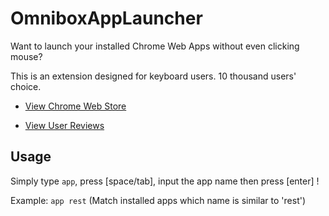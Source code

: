 OmniboxAppLauncher
==================

Want to launch your installed Chrome Web Apps without even clicking mouse?

This is an extension designed for keyboard users. 10 thousand users' choice.

- [View Chrome Web Store](https://chrome.google.com/webstore/detail/omnibox-app-launcher/mnieoidhfojjegnlioncpneloopflfde)

- [View User Reviews](https://chrome.google.com/webstore/detail/omnibox-app-launcher/mnieoidhfojjegnlioncpneloopflfde/reviews?hl=en)

## Usage

Simply type `app`, press [space/tab], input the app name then press [enter] !

Example: `app rest` (Match installed apps which name is similar to 'rest')

